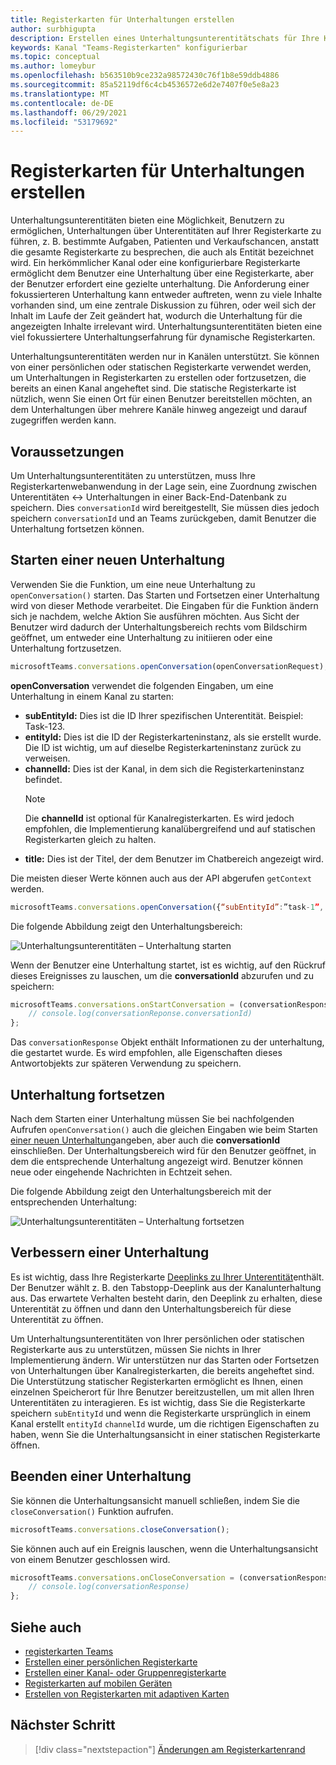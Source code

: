 ```yaml
---
title: Registerkarten für Unterhaltungen erstellen
author: surbhigupta
description: Erstellen eines Unterhaltungsunterentitätschats für Ihre Kanalregisterkarten
keywords: Kanal "Teams-Registerkarten" konfigurierbar
ms.topic: conceptual
ms.author: lomeybur
ms.openlocfilehash: b563510b9ce232a98572430c76f1b8e59ddb4886
ms.sourcegitcommit: 85a52119df6c4cb4536572e6d2e7407f0e5e8a23
ms.translationtype: MT
ms.contentlocale: de-DE
ms.lasthandoff: 06/29/2021
ms.locfileid: "53179692"
---
```

# <a name="create-conversational-tabs"></a>Registerkarten für Unterhaltungen erstellen

Unterhaltungsunterentitäten bieten eine Möglichkeit, Benutzern zu ermöglichen, Unterhaltungen über Unterentitäten auf Ihrer Registerkarte zu führen, z. B. bestimmte Aufgaben, Patienten und Verkaufschancen, anstatt die gesamte Registerkarte zu besprechen, die auch als Entität bezeichnet wird. Ein herkömmlicher Kanal oder eine konfigurierbare Registerkarte ermöglicht dem Benutzer eine Unterhaltung über eine Registerkarte, aber der Benutzer erfordert eine gezielte unterhaltung. Die Anforderung einer fokussierteren Unterhaltung kann entweder auftreten, wenn zu viele Inhalte vorhanden sind, um eine zentrale Diskussion zu führen, oder weil sich der Inhalt im Laufe der Zeit geändert hat, wodurch die Unterhaltung für die angezeigten Inhalte irrelevant wird. Unterhaltungsunterentitäten bieten eine viel fokussiertere Unterhaltungserfahrung für dynamische Registerkarten.

Unterhaltungsunterentitäten werden nur in Kanälen unterstützt. Sie können von einer persönlichen oder statischen Registerkarte verwendet werden, um Unterhaltungen in Registerkarten zu erstellen oder fortzusetzen, die bereits an einen Kanal angeheftet sind. Die statische Registerkarte ist nützlich, wenn Sie einen Ort für einen Benutzer bereitstellen möchten, an dem Unterhaltungen über mehrere Kanäle hinweg angezeigt und darauf zugegriffen werden kann.

## <a name="prerequisites"></a>Voraussetzungen

Um Unterhaltungsunterentitäten zu unterstützen, muss Ihre Registerkartenwebanwendung in der Lage sein, eine Zuordnung zwischen Unterentitäten ↔ Unterhaltungen in einer Back-End-Datenbank zu speichern. Dies `conversationId` wird bereitgestellt, Sie müssen dies jedoch speichern `conversationId` und an Teams zurückgeben, damit Benutzer die Unterhaltung fortsetzen können.

## <a name="start-a-new-conversation"></a>Starten einer neuen Unterhaltung

Verwenden Sie die Funktion, um eine neue Unterhaltung zu `openConversation()` starten. Das Starten und Fortsetzen einer Unterhaltung wird von dieser Methode verarbeitet. Die Eingaben für die Funktion ändern sich je nachdem, welche Aktion Sie ausführen möchten. Aus Sicht der Benutzer wird dadurch der Unterhaltungsbereich rechts vom Bildschirm geöffnet, um entweder eine Unterhaltung zu initiieren oder eine Unterhaltung fortzusetzen.

``` javascript
microsoftTeams.conversations.openConversation(openConversationRequest);
```

**openConversation** verwendet die folgenden Eingaben, um eine Unterhaltung in einem Kanal zu starten:

* **subEntityId:** Dies ist die ID Ihrer spezifischen Unterentität. Beispiel: Task-123.
* **entityId:** Dies ist die ID der Registerkarteninstanz, als sie erstellt wurde. Die ID ist wichtig, um auf dieselbe Registerkarteninstanz zurück zu verweisen.
* **channelId:** Dies ist der Kanal, in dem sich die Registerkarteninstanz befindet.
   > [!NOTE]
   > Die **channelId** ist optional für Kanalregisterkarten. Es wird jedoch empfohlen, die Implementierung kanalübergreifend und auf statischen Registerkarten gleich zu halten.
* **title:** Dies ist der Titel, der dem Benutzer im Chatbereich angezeigt wird.

Die meisten dieser Werte können auch aus der API abgerufen `getContext` werden.

```javascript
microsoftTeams.conversations.openConversation({“subEntityId”:”task-1”, “entityId”: “tabInstanceId-1”, “channelId”: ”19:baa6e71f65b948d189bf5c892baa8e5a@thread.skype”, “title”: "Task Title”});
```

Die folgende Abbildung zeigt den Unterhaltungsbereich:

![Unterhaltungsunterentitäten – Unterhaltung starten](~/assets/images/tabs/conversational-subentities/start-conversation.png)

Wenn der Benutzer eine Unterhaltung startet, ist es wichtig, auf den Rückruf dieses Ereignisses zu lauschen, um die **conversationId** abzurufen und zu speichern:

```javascript
microsoftTeams.conversations.onStartConversation = (conversationResponse) => {
    // console.log(conversationReponse.conversationId)
};
```

Das `conversationResponse` Objekt enthält Informationen zu der unterhaltung, die gestartet wurde. Es wird empfohlen, alle Eigenschaften dieses Antwortobjekts zur späteren Verwendung zu speichern.

## <a name="continue-a-conversation"></a>Unterhaltung fortsetzen

Nach dem Starten einer Unterhaltung müssen Sie bei nachfolgenden Aufrufen `openConversation()` auch die gleichen Eingaben wie beim Starten [einer neuen Unterhaltung](#start-a-new-conversation)angeben, aber auch die **conversationId** einschließen. Der Unterhaltungsbereich wird für den Benutzer geöffnet, in dem die entsprechende Unterhaltung angezeigt wird. Benutzer können neue oder eingehende Nachrichten in Echtzeit sehen.

Die folgende Abbildung zeigt den Unterhaltungsbereich mit der entsprechenden Unterhaltung:

![Unterhaltungsunterentitäten – Unterhaltung fortsetzen](~/assets/images/tabs/conversational-subentities/continue-conversation.png)

## <a name="enhance-a-conversation"></a>Verbessern einer Unterhaltung

Es ist wichtig, dass Ihre Registerkarte [Deeplinks zu Ihrer Unterentität](~/concepts/build-and-test/deep-links.md)enthält. Der Benutzer wählt z. B. den Tabstopp-Deeplink aus der Kanalunterhaltung aus. Das erwartete Verhalten besteht darin, den Deeplink zu erhalten, diese Unterentität zu öffnen und dann den Unterhaltungsbereich für diese Unterentität zu öffnen.

Um Unterhaltungsunterentitäten von Ihrer persönlichen oder statischen Registerkarte aus zu unterstützen, müssen Sie nichts in Ihrer Implementierung ändern. Wir unterstützen nur das Starten oder Fortsetzen von Unterhaltungen über Kanalregisterkarten, die bereits angeheftet sind. Die Unterstützung statischer Registerkarten ermöglicht es Ihnen, einen einzelnen Speicherort für Ihre Benutzer bereitzustellen, um mit allen Ihren Unterentitäten zu interagieren. Es ist wichtig, dass Sie die Registerkarte speichern `subEntityId` und wenn die Registerkarte ursprünglich in einem Kanal erstellt `entityId` `channelId` wurde, um die richtigen Eigenschaften zu haben, wenn Sie die Unterhaltungsansicht in einer statischen Registerkarte öffnen.

## <a name="close-a-conversation"></a>Beenden einer Unterhaltung

Sie können die Unterhaltungsansicht manuell schließen, indem Sie die `closeConversation()` Funktion aufrufen.

```javascript
microsoftTeams.conversations.closeConversation();
```

Sie können auch auf ein Ereignis lauschen, wenn die Unterhaltungsansicht von einem Benutzer geschlossen wird.

```javascript
microsoftTeams.conversations.onCloseConversation = (conversationResponse) => {
    // console.log(conversationResponse)
};
```

## <a name="see-also"></a>Siehe auch

* [registerkarten Teams](~/tabs/what-are-tabs.md)
* [Erstellen einer persönlichen Registerkarte](~/tabs/how-to/create-personal-tab.md)
* [Erstellen einer Kanal- oder Gruppenregisterkarte](~/tabs/how-to/create-channel-group-tab.md)
* [Registerkarten auf mobilen Geräten](~/tabs/design/tabs-mobile.md)
* [Erstellen von Registerkarten mit adaptiven Karten](~/tabs/how-to/build-adaptive-card-tabs.md)

## <a name="next-step"></a>Nächster Schritt

> [!div class="nextstepaction"]
> [Änderungen am Registerkartenrand](~/resources/removing-tab-margins.md)